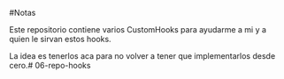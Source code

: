 #Notas

Este repositorio contiene varios CustomHooks para ayudarme a mi y a quien le sirvan estos hooks.

La idea es tenerlos aca para no volver a tener que implementarlos desde cero.#   0 6 - r e p o - h o o k s  
 